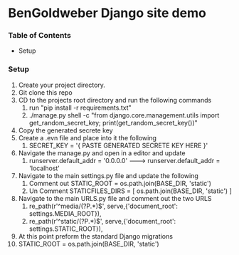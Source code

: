 # BenGoldweber Django site demo

### Table of Contents
* Setup


### Setup
1. Create your project directory.
2. Git clone this repo
3. CD to the projects root directory and run the following commands
   1. run "pip install -r requirements.txt"
   2. ./manage.py shell -c "from django.core.management.utils import get_random_secret_key; print(get_random_secret_key())"
4. Copy the generated secrete key
5. Create a .evn file and place into it the following 
   1. SECRET_KEY = '{ PASTE GENERATED SECRETE KEY HERE }'
6. Navigate the manage.py and open in a editor and update
   1. runserver.default_addr = '0.0.0.0'   ---> runserver.default_addr = 'localhost'  
7. Navigate to the main settings.py file and update the following
   1. Comment out STATIC_ROOT =  os.path.join(BASE_DIR, 'static')
   2. Un Comment STATICFILES_DIRS = [ os.path.join(BASE_DIR, 'static') ]
8. Navigate to the main URLS.py file and comment out the two URLS 
   1. re_path(r'^media/(?P<path>.*)$', serve,{'document_root': settings.MEDIA_ROOT}), 
   2. re_path(r'^static/(?P<path>.*)$', serve,{'document_root': settings.STATIC_ROOT}),
9. At this point preform the standard Django migrations 
10. STATIC_ROOT = os.path.join(BASE_DIR, 'static')

